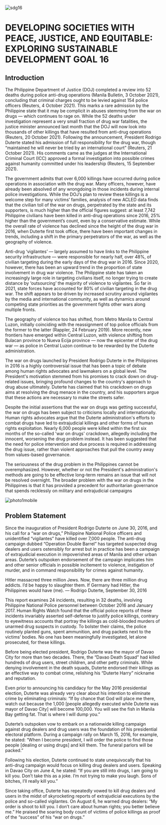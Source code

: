 ![sdg16](https://user-images.githubusercontent.com/113400436/232473107-2ac14551-6d0a-4122-92cc-633012495bbc.jpg)

# DEVELOPING SOCIETIES WITH PEACE, JUSTICE, AND EQUITABLE: EXPLORING SUSTAINABLE DEVELOPMENT GOAL 16

## Introduction
  The Philippine Department of Justice (DOJ) completed a review into 52 deaths during police anti-drug operations (Manila Bulletin, 3 October 2021), concluding that criminal charges ought to be levied against 154 police officers (Reuters, 4 October 2021). This marks a rare admission by the Philippine state that it may be complicit in abuses stemming from the war on drugs — which continues to rage on. While the 52 deaths under investigation represent a very small fraction of drug war fatalities, the justice minister announced last month that the DOJ will now look into thousands of other killings that have resulted from anti-drug operations (Reuters, 20 October 2021). Following the announcement, President Rodrigo Duterte stated his admission of full responsibility for the drug war, though “maintained he will never be tried by an international court” (Reuters, 21 October 2021). His comments came as the judges at the International Criminal Court (ICC) approved a formal investigation into possible crimes against humanity committed under his leadership (Reuters, 15 September 2021).

The government admits that over 6,000 killings have occurred during police operations in association with the drug war. Many officers, however, have already been absolved of any wrongdoing in those incidents during internal police investigations. While the DOJ’s plan to review these killings is a welcome step for many victims’ families, analysis of new ACLED data finds that the civilian toll of the war on drugs, perpetrated by the state and its supporters, is much higher than the official figures suggest: at least 7,742 Philippine civilians have been killed in anti-drug operations since 2016, 25% higher than the government’s count, even by a conservative estimate. While the overall rate of violence has declined since the height of the drug war in 2016, when Duterte first took office, there have been important changes in trends, including a shift in the primary perpetrators of the war, as well as the geography of violence. 

Anti-drug ‘vigilantes’ — largely assumed to have links to the Philippine security infrastructure — were responsible for nearly half, over 48%, of civilian targeting during the early days of the drug war in 2016. Since 2020, however, there has been an upward trend in the proportion of state involvement in drug war violence. The Philippine state has taken an increasingly large role in targeting civilians itself, no longer trying to create distance by ‘outsourcing’ the majority of violence to vigilantes. So far in 2021, state forces have accounted for 80% of civilian targeting in the drug war. The shift appears to be driven by increased scrutiny around vigilantes by the media and international community, as well as dynamics around competing state priorities as the government fights other wars along multiple fronts.  

The geography of violence too has shifted, from Metro Manila to Central Luzon, initially coinciding with the reassignment of top police officials from the former to the latter (Rappler, 24 February 2019). More recently, new frontiers have emerged within Central Luzon, with violence shifting from Bulacan province to Nueva Ecija province — now the epicenter of the drug war — as police in Central Luzon continue to be rewarded by the Duterte administration.

The war on drugs launched by President Rodrigo Duterte in the Philippines in 2016 is a highly controversial issue that has been a topic of debate among human rights advocates and lawmakers on a global level. The President's motivation stemmed from his promises to crack down on drug-related issues, bringing profound changes to the country's approach to drug abuse ultimately. Duterte has claimed that his crackdown on drugs aims at resolving the drug menace in the country, and his supporters argue that these actions are necessary to make the streets safer.

Despite the initial assertions that the war on drugs was getting successful, the war on drugs has been subject to criticisms locally and internationally. Human rights advocates argue that the Duterte administration's efforts to combat drugs have led to extrajudicial killings and other forms of human rights exploitation. Nearly 6,000 people were killed within the first six months of the so-called 'war on drugs' crackdown, allegedly including the innocent, worsening the drug problem instead. It has been suggested that the need for police intervention and due process is required in addressing the drug issue, rather than violent approaches that pull the country away from values-based governance.

The seriousness of the drug problem in the Philippines cannot be overemphasized. However, whether or not the President's administration's methods are going to be effective long-term remains an issue that will not be resolved overnight. The broader problem with the war on drugs in the Philippines is that it has provided a precedent for authoritarian governance that spends recklessly on military and extrajudicial campaigns



![photo1mobile](https://user-images.githubusercontent.com/113400436/232488618-cc14a092-b106-4cb5-9e91-dcdbcb0f1d26.jpg)



## Problem Statement
Since the inauguration of President Rodrigo Duterte on June 30, 2016, and his call for a “war on drugs,” Philippine National Police officers and unidentified “vigilantes” have killed over 7,000 people. The anti-drug campaign dubbed “Operation Double Barrel” has targeted suspected drug dealers and users ostensibly for arrest but in practice has been a campaign of extrajudicial execution in impoverished areas of Manila and other urban areas. Duterte’s outspoken endorsement of the campaign implicates him and other senior officials in possible incitement to violence, instigation of murder, and in command responsibility for crimes against humanity.

Hitler massacred three million Jews. Now, there are three million drug addicts. I’d be happy to slaughter them. If Germany had Hitler, the Philippines would have (me). 
― Rodrigo Duterte, September 30, 2016

This report examines 24 incidents, resulting in 32 deaths, involving Philippine National Police personnel between October 2016 and January 2017. Human Rights Watch found that the official police reports of these incidents invariably asserted self-defense to justify police killings, contrary to eyewitness accounts that portray the killings as cold-blooded murders of unarmed drug suspects in custody. To bolster their claims, the police routinely planted guns, spent ammunition, and drug packets next to the victims’ bodies. No one has been meaningfully investigated, let alone prosecuted, for these killings.

Before being elected president, Rodrigo Duterte was the mayor of Davao City for more than two decades. There, the “Davao Death Squad” had killed hundreds of drug users, street children, and other petty criminals. While denying involvement in the death squads, Duterte endorsed their killings as an effective way to combat crime, relishing his “Duterte Harry” nickname and reputation.

Even prior to announcing his candidacy for the May 2016 presidential election, Duterte was already very clear about his intention to eliminate crime by eliminating criminals: “If by chance that God will place me there, watch out because the 1,000 [people allegedly executed while Duterte was mayor of Davao City] will become 100,000. You will see the fish in Manila Bay getting fat. That is where I will dump you.”

Duterte’s outspoken vow to embark on a nationwide killing campaign against drug dealers and drug users was the foundation of his presidential electoral platform. During a campaign rally on March 15, 2016, for example, he stated: “When I become president, I will order the police to find those people [dealing or using drugs] and kill them. The funeral parlors will be packed.”

Following his election, Duterte continued to state unequivocally that his anti-drug campaign would focus on killing drug dealers and users. Speaking in Davao City on June 4, he stated: “If you are still into drugs, I am going to kill you. Don’t take this as a joke. I’m not trying to make you laugh. Sons of bitches, I’ll really kill you.”

Since taking office, Duterte has repeatedly vowed to kill drug dealers and users in the midst of skyrocketing reports of extrajudicial executions by the police and so-called vigilantes. On August 6, he warned drug dealers: “My order is shoot to kill you. I don’t care about human rights; you better believe me.” He praised the soaring body count of victims of police killings as proof of the “success” of his “war on drugs.”
